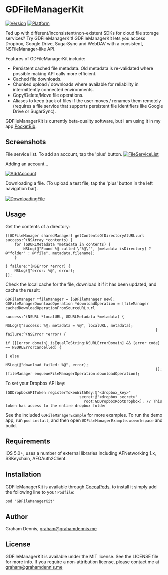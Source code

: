 # GDFileManagerKit

[![Version](http://cocoapod-badges.herokuapp.com/v/GDFileManagerKit/badge.png)](http://cocoadocs.org/docsets/GDFileManagerKit)
[![Platform](http://cocoapod-badges.herokuapp.com/p/GDFileManagerKit/badge.png)](http://cocoadocs.org/docsets/GDFileManagerKit)

Fed up with different/inconsistent/non-existent SDKs for cloud file storage services?  Try GDFileManagerKit! GDFileManagerKit lets you access Dropbox, Google Drive, SugarSync and WebDAV with a consistent, NSFileManager-like API.

Features of GDFileManagerKit include:

* Persistent cached file metadata.  Old metadata is re-validated where possible making API calls more efficient.
* Cached file downloads.
* Chunked upload / downloads where available for reliability in intermittently connected environments.
* Copy/Delete/Move file operations.
* Aliases to keep track of files if the user moves / renames them remotely (requires a file service that supports persistent file identifiers like Google Drive or SugarSync).

GDFileManagerKit is currently beta-quality software, but I am using it in my app [PocketBib].

## Screenshots

File service list.  To add an account, tap the 'plus' button.
[![FileServiceList](http://www.grahamdennis.me/images/gdfilemanagerkit/file-service-list-small.png)](http://www.grahamdennis.me/images/gdfilemanagerkit/file-service-list.png)

Adding an account...

[![AddAccount](http://www.grahamdennis.me/images/gdfilemanagerkit/add-account-small.png)](http://www.grahamdennis.me/images/gdfilemanagerkit/add-account.png)

Downloading a file. (To upload a test file, tap the 'plus' button in the left navigation bar).

[![DownloadingFile](http://www.grahamdennis.me/images/gdfilemanagerkit/downloading-file-small.png)](http://www.grahamdennis.me/images/gdfilemanagerkit/downloading-file.png)


## Usage

Get the contents of a directory:

    [[GDFileManager sharedManager] getContentsOfDirectoryAtURL:url success:^(NSArray *contents) {
        for (GDURLMetadata *metadata in contents) {
            NSLog(@"Found %@ called \"%@\"", [metadata isDirectory] ? @"folder" : @"file", metadata.filename);
        }
    
    } failure:^(NSError *error) {
        NSLog(@"error: %@", error);
    }];

Check the local cache for the file, download it if it has been updated, and cache the result:

    GDFileManager *fileManager = [GDFileManager new];
    GDFileManagerDownloadOperation *downloadOperation = [fileManager cachedDownloadOperationFromSourceURL:url
                                                                       success:^(NSURL *localURL, GDURLMetadata *metadata) {
                                                                           NSLog(@"success: %@; metadata = %@", localURL, metadata);
                                                                       } failure:^(NSError *error) {
                                                                           if ([[error domain] isEqualToString:NSURLErrorDomain] && [error code] == NSURLErrorCancelled) {
                                                                           } else
                                                                               NSLog(@"download failed: %@", error);
                                                                       }];
    [fileManager enqueueFileManagerOperation:downloadOperation];

To set your Dropbox API key:

    [GDDropboxAPIToken registerTokenWithKey:@"<dropbox_key>"
                                     secret:@"<dropbox_secret>"
                                       root:GDDropboxRootDropbox]; // This token has access to the entire dropbox folder

See the included `GDFileManagerExample` for more examples.  To run the demo app, run `pod install`, and then open `GDFileManagerExample.xcworkspace` and build.

## Requirements

iOS 5.0+, uses a number of external libraries including AFNetworking 1.x, SSKeychain, AFOAuth2Client.

## Installation

GDFileManagerKit is available through [CocoaPods](http://cocoapods.org), to install
it simply add the following line to your `Podfile`:

    pod "GDFileManagerKit"


## Author

Graham Dennis, graham@grahamdennis.me

## License

GDFileManagerKit is available under the MIT license. See the LICENSE file for more info.  If you require a non-attribution license, please contact me at graham@grahamdennis.me


[PocketBib]: http://itunes.apple.com/app/pocketbib-for-bibtex-bibdesk/id524521749?ls=1&mt=8